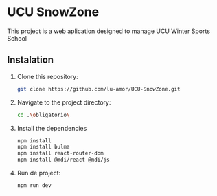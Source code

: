# UCU SnowZone

This project is a web aplication designed to manage UCU Winter Sports School

## Instalation

1. Clone this repository:
   ```bash
   git clone https://github.com/lu-amor/UCU-SnowZone.git

2. Navigate to the project directory:
   ```bash
   cd .\obligatorio\

3. Install the dependencies
   ```bash
   npm install
   npm install bulma
   npm install react-router-dom
   npm install @mdi/react @mdi/js

4. Run de project:
   ```bash
   npm run dev
